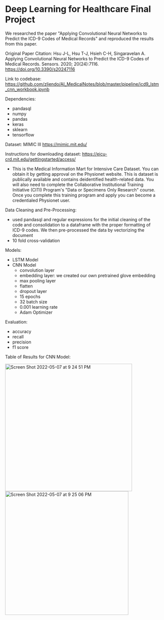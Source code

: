# Deep Learning for Healthcare Final Project

We researched the paper "Applying Convolutional Neural Networks to Predict the ICD-9 Codes of Medical Records" and reproduced the results from this paper.

Original Paper Citation: 
Hsu J-L, Hsu T-J, Hsieh C-H, Singaravelan A. Applying Convolutional Neural Networks to Predict the ICD-9 Codes of Medical Records. Sensors. 2020; 20(24):7116. https://doi.org/10.3390/s20247116

Link to codebase: https://github.com/zliendo/AI_MedicalNotes/blob/master/pipeline/icd9_lstm_cnn_workbook.ipynb

Dependencies: 
- pandasql
- numpy
- pandas
- keras
- sklearn
- tensorflow

Dataset: MIMIC III 
https://mimic.mit.edu/

Instructions for downloading dataset: https://eicu-crd.mit.edu/gettingstarted/access/

  - This is the Medical Information Mart for Intensive Care Dataset. You can obtain it by getting approval on the Physionet website. This is dataset is publically available and contains deidentified health-related data. You will also need to complete the Collaborative Institutional Training Initiative (CITI) Program's "Data or Specimens Only Research" course. Once you complete this training program and apply you can become a credentialed Physionet user.

Data Cleaning and Pre-Processing:
- used pandasql and regular expressions for the initial cleaning of the code and consolidation to a dataframe with the proper formatting of ICD-9 codes. We then pre-processed the data by vectorizing the document
- 10 fold cross-validation

Models:
- LSTM Model
- CNN Model
  - convolution layer
  - embedding layer: we created our own pretrained glove embedding
  - max pooling layer
  - flatten
  - dropout layer
  - 15 epochs
  - 32 batch size
  - 0.001 learning rate
  - Adam Optimizer

Evaluation:
- accuracy
- recall
- precision
- f1 score

Table of Results for CNN Model:

<img width="412" alt="Screen Shot 2022-05-07 at 9 24 51 PM" src="https://user-images.githubusercontent.com/24924126/167281679-721ee3ce-2e13-4c8f-8d4b-1b71cb0c2e8f.png">

<img width="400" alt="Screen Shot 2022-05-07 at 9 25 06 PM" src="https://user-images.githubusercontent.com/24924126/167281681-a800f866-d042-4707-8c7a-eab9972fe2c8.png">

